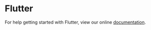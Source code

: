 # Flutter

For help getting started with Flutter, view our online
[documentation](https://flutter.io/).
